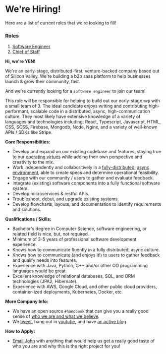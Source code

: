 # We're Hiring!

Here are a list of current roles that we're looking to fill!

### Roles

1. [Software Engineer]()
2. [Chief of Staff]()

**Hi, we're YEN!**

We're an early-stage, distributed-first, venture-backed company based out of Silicon Valley.
We're building a b2b saas platform to help businesses launch & grow their community, fast.

And we're currently looking for a `software engineer` to join our team!

This role will be responsible for helping to build out our early-stage `mvp` with a small team of 3. The ideal candidate enjoys writing and contributing high-performant, scalable code in a distributed, async, high-communication culture. They most likely have extensive knowledge of a variety of languages and technologies including: React, Typescript, Javascript, HTML, CSS, SCSS, Firebase, Mongodb, Node, Nginx, and a variety of well-known APIs / SDKs like Stripe.

**Core Responsibilties:**

- Develop and expand on our existing codebase and features, staying true to our [operating virtues](https://github.com/yenio/handbook#operating-virtues) while adding their own perspective and creativity to the mix.
- Work independently and collaboritively in a [fully-distributed](https://www.indiehackers.com/post/what-we-mean-when-we-say-we-are-a-distributed-first-team-0226d2f999), [async environment](https://github.com/yenio/handbook/blob/master/1-employment.md#distributed-first-async-team-communication), able to create specs and determine operational feasibility.
- Engage with our community / users to gather and evaluate feedback.
- Integrate (existing) software components into a fully functional software system.
- Develop microservices & restful APIs.
- Troubleshoot, debut, and upgrade existing systems.
- Develop flowcharts, layouts, and documentation to identify requirements and solutions.

**Qualifications / Skills:**

- Bachelor's degree in Computer Science, software engineering, or related field is nice, but, not required.
- Minimum of 3-5 years of professional software development experience.
- Knows how to communicate fluently in a fully distributed, async culture.
- Knows how to communicate (and enjoys it!) to users to gather feedback and qualify needs into features.
- Experience with Java, Python, C++ and/or other OO programming languages would be great.
- Excellent knowledge of relational databases, SQL, and ORM technologies (JPA2, Hibernate).
- Experience with AWS, Google Cloud, and other public cloud providers, container-ized deployments, Kubernetes, Docker, etc.

**More Company Info:**

- We have an open source `#handbook` that can give you a really good sense of [who we are and what we believe](https://github.com/yenio/handbook).
- We [tweet](http://twitter.com/yenftw), hang out in [youtube](http://yen.show), and have [an active blog](http://yensquad.com).

**How to Apply:**

- [Email John](mailto:john@yen.io) with anything that would help us get a really good taste of who you are and why this is the right project for you!


